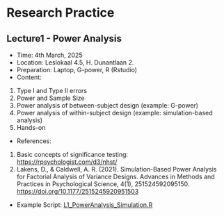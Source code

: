 # Research Practice

## **Lecture1 - Power Analysis**
* Time: 4th March, 2025
* Location: Leslokaal 4.5, H. Dunantlaan 2.
* Preparation: Laptop, G-power, R (Rstudio)
* Content:
1) Type I and Type II errors
2) Power and Sample Size
3) Power analysis of between-subject design (example: G-power)
4) Power analysis of within-subject design (example: simulation-based analysis)
5) Hands-on
* References:
1) Basic concepts of significance testing: https://rpsychologist.com/d3/nhst/
2) Lakens, D., & Caldwell, A. R. (2021). Simulation-Based Power Analysis for Factorial Analysis of Variance Designs. Advances in Methods and Practices in Psychological Science, 4(1), 251524592095150. https://doi.org/10.1177/2515245920951503
* Example Script: [L1_PowerAnalysis_Simulation.R](https://github.com/ruiliu-psy/ForStudents/blob/main/L1_PowerAnalysis_Simulation.R)
